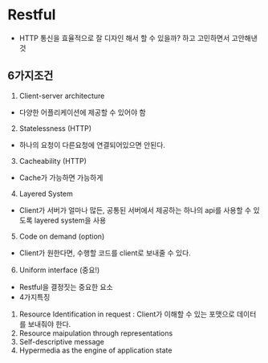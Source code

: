 # Restful

- HTTP 통신을 효율적으로 잘 디자인 해서 할 수 있을까? 하고 고민하면서 고안해낸것

## 6가지조건

1. Client-server architecture

- 다양한 어플리케이션에 제공할 수 있어야 함

2. Statelessness (HTTP)

- 하나의 요청이 다른요청에 연결되어있으면 안된다.

3. Cacheability (HTTP)

- Cache가 가능하면 가능하게

4. Layered System

- Client가 서버가 얼마나 많든, 공통된 서버에서 제공하는 하나의 api를 사용할 수 있도록 layered system을 사용

5. Code on demand (option)

- Client가 원한다면, 수행할 코드를 client로 보내줄 수 있다.

6. Uniform interface (중요!)

- Restful을 결정짓는 중요한 요소
- 4가지특징

1. Resource Identification in request : Client가 이해할 수 있는 포맷으로 데이터를 보내줘야 한다.
2. Resource maipulation through representations
3. Self-descriptive message
4. Hypermedia as the engine of application state
